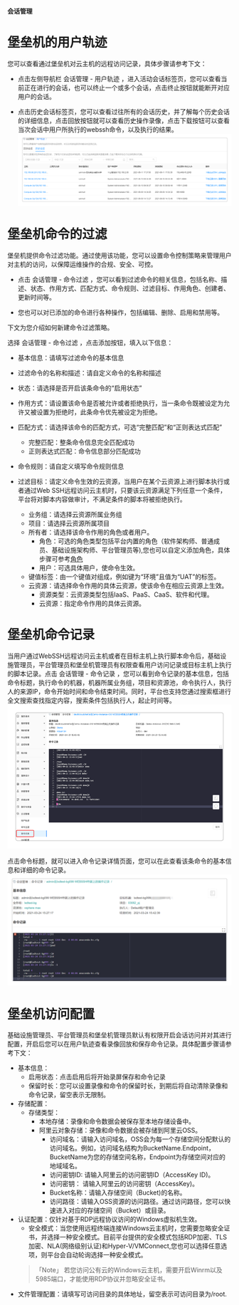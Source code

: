 **会话管理**

# 堡垒机的用户轨迹
您可以查看通过堡垒机对云主机的远程访问记录，具体步骤请参考下文：

 + 点击左侧导航栏 会话管理 - 用户轨迹 ，进入活动会话标签页，您可以查看当前正在进行的会话，也可以终止一个或多个会话，点击终止按钮就能断开对应用户的会话。
  
 + 点击历史会话标签页，您可以查看过往所有的会话历史，并了解每个历史会话的详细信息，点击回放按钮就可以查看历史操作录像，点击下载按钮可以查看当次会话中用户所执行的webssh命令，以及执行的结果。
![访问会话](../../picture/Admin/访问会话.PNG)

# 堡垒机命令的过滤
堡垒机提供命令过滤功能。通过使用该功能，您可以设置命令控制策略来管理用户对主机的访问，以保障运维操作的合规、安全、可控。

+ 点击 会话管理 - 命令过滤 ，您可以看到过滤命令的相关信息，包括名称、描述、状态、作用方式、匹配方式、命令规则、过滤目标、作用角色、创建者、更新时间等。

+ 您也可以对已添加的命令进行各种操作，包括编辑、删除、启用和禁用等。

下文为您介绍如何新建命令过滤策略。

选择 会话管理 - 命令过滤 ，点击添加按钮，填入以下信息：

  + 基本信息：请填写过滤命令的基本信息
  
   + 过滤命令的名称和描述：请自定义命令的名称和描述
  
   + 状态：请选择是否开启该条命令的“启用状态”

   + 作用方式：请设置该命令是否被允许或者拒绝执行，当一条命令既被设定为允许又被设置为拒绝时，此条命令优先被设定为拒绝。
  
   + 匹配方式：请选择该命令的匹配方式，可选“完整匹配”和“正则表达式匹配”
     + 完整匹配：整条命令信息完全匹配成功 
     + 正则表达式匹配：命令信息部分匹配成功
  
   + 命令规则：请自定义填写命令规则信息
  
  + 过滤目标：请定义命令生效的云资源，当用户在某个云资源上进行脚本执行或者通过Web SSH远程访问云主机时，只要该云资源满足下列任意一个条件，平台将对脚本内容做审计，不满足条件的脚本将被拒绝执行。
    + 业务组：请选择云资源所属业务组
    + 项目：请选择云资源所属项目
    + 所有者：请选择该命令作用的角色或者用户。
      + 角色：可选的角色类型包括平台内置的角色（软件架构师、普通成员、基础设施架构师、平台管理员等),您也可以自定义添加角色，具体步骤可参考[角色](https://cloudchef.github.io/doc/AdminDoc/04组织架构管理/角色.html)
      + 用户：可选具体用户，使命令生效。
    + 键值标签：由一个键值对组成，例如键为“环境”且值为“UAT”的标签。
    + 云资源：请选择命令作用的具体云资源，使该命令在相应云资源上生效。
      + 资源类型：云资源类型包括IaaS、PaaS、CaaS、软件和代理。
      + 云资源：指定命令作用的具体云资源。

# 堡垒机命令记录
当用户通过WebSSH远程访问云主机或者在目标主机上执行脚本命令后，基础设施管理员，平台管理员和堡垒机管理员有权限查看用户访问记录或目标主机上执行的脚本记录。点击 会话管理 - 命令记录 ，您可以看到命令记录的基本信息，包括命令标题，执行命令的机器，机器所属业务组，项目和资源池，命令执行人，执行人的来源IP，命令开始时间和命令结束时间。同时，平台也支持您通过搜索框进行全文搜索查找指定内容，搜索条件包括执行人，起止时间等。
![命令记录](../../picture/Admin/命令记录.png)

点击命令标题，就可以进入命令记录详情页面，您可以在此查看该条命令的基本信息和详细的命令记录。
![命令记录详情](../../picture/Admin/命令记录详情.png)

# 堡垒机访问配置
基础设施管理员、平台管理员和堡垒机管理员默认有权限开启会话访问并对其进行配置，开启后您可以在用户轨迹查看录像回放和保存命令记录。具体配置步骤请参考下文：
 + 基本信息：
   + 启用状态：点击启用后将开始录屏保存和命令记录
   + 保留时长：您可以设置录像和命令的保留时长，到期后将自动清除录像和命令记录，留空表示无限制。
 + 存储配置：
   + 存储类型：
     + 本地存储：录像和命令数据会被保存至本地存储设备中。
     + 阿里云对象存储：录像和命令数据会被存储到阿里云OSS。
       + 访问域名：请输入访问域名，OSS会为每一个存储空间分配默认的访问域名。例如，访问域名结构为BucketName.Endpoint，BucketName为您的存储空间名称，Endpoint为存储空间对应的地域域名。
       + 访问密钥ID: 请输入阿里云的访问密钥ID（AccessKey ID)。
       + 访问密钥： 请输入阿里云的访问密钥（AccessKey)。
       + Bucket名称：请输入存储空间（Bucket)的名称。
       + 访问路径：请输入OSS资源的访问路径。通过访问路径，您可以快速进入对应的存储空间（Bucket）或目录。
 + 认证配置：仅针对基于RDP远程协议访问的Windows虚拟机生效。
    + 安全模式：当您使用远程终端连接Windows云主机时，您需要忽略安全证书，并选择一种安全模式。目前平台提供的安全模式包括RDP加密、TLS加密、NLA(网络级别认证)和Hyper-V/VMConnect,您也可以选择任意选项，则平台会自动轮询选择一种安全模式。
     >「Note」 若您访问公有云的Windows云主机，需要开启Winrm以及5985端口，才能使用RDP协议并忽略安全证书。
 + 文件管理配置：请填写可访问目录的具体地址，留空表示可访问目录为/root.

